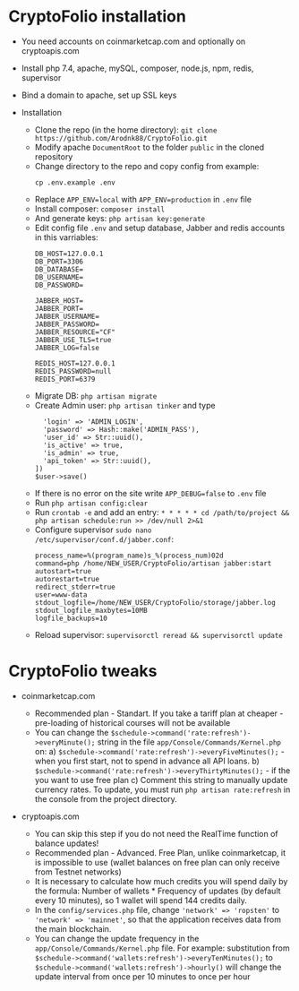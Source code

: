 # CryptoFolio installation

* You need accounts on coinmarketcap.com and optionally on cryptoapis.com

* Install php 7.4, apache, mySQL, composer, node.js, npm, redis, supervisor
* Bind a domain to apache, set up SSL keys
* Installation
  * Clone the repo (in the home directory): `git clone https://github.com/Arodnk88/CryptoFolio.git`
  * Modify apache `DocumentRoot` to the folder `public` in the cloned repository
  * Change directory to the repo and copy config from example:
    ```cd /path/to/project
    cp .env.example .env
    ```
  * Replace `APP_ENV=local` with `APP_ENV=production` in `.env` file
  * Install composer: `composer install`
  * And generate keys: `php artisan key:generate`
  * Edit config file `.env` and setup database, Jabber and redis accounts in this varriables:
    ```DB_CONNECTION=mysql
    DB_HOST=127.0.0.1
    DB_PORT=3306
    DB_DATABASE=
    DB_USERNAME=
    DB_PASSWORD=

    JABBER_HOST=
    JABBER_PORT=
    JABBER_USERNAME=
    JABBER_PASSWORD=
    JABBER_RESOURCE="CF"
    JABBER_USE_TLS=true
    JABBER_LOG=false

    REDIS_HOST=127.0.0.1
    REDIS_PASSWORD=null
    REDIS_PORT=6379  
    ```
  * Migrate DB: `php artisan migrate`
  * Create Admin user: `php artisan tinker` and type
    ```$user = new User([
      'login' => 'ADMIN_LOGIN',
      'password' => Hash::make('ADMIN_PASS'),
      'user_id' => Str::uuid(),
      'is_active' => true,
      'is_admin' => true,
      'api_token' => Str::uuid(),
    ])
    $user->save()
    ```
  * If there is no error on the site write `APP_DEBUG=false` to `.env` file
  * Run `php artisan config:clear`
  * Run `crontab -e` and add an entry: `* * * * * cd /path/to/project && php artisan schedule:run >> /dev/null 2>&1`
  * Configure supervisor `sudo nano /etc/supervisor/conf.d/jabber.conf`:
    ```[program:jabber]
    process_name=%(program_name)s_%(process_num)02d
    command=php /home/NEW_USER/CryptoFolio/artisan jabber:start
    autostart=true
    autorestart=true
    redirect_stderr=true
    user=www-data
    stdout_logfile=/home/NEW_USER/CryptoFolio/storage/jabber.log
    stdout_logfile_maxbytes=10MB
    logfile_backups=10
    ```
  * Reload supervisor: `supervisorctl reread && supervisorctl update`



# CryptoFolio tweaks

* coinmarketcap.com
  * Recommended plan - Standart. If you take a tariff plan at cheaper - pre-loading of historical courses will not be available
  * You can change the `$schedule->command('rate:refresh')->everyMinute();` string in the file `app/Console/Commands/Kernel.php` on:
    a) `$schedule->command('rate:refresh')->everyFiveMinutes();` - when you first start, not to spend in advance all API loans.
    b) `$schedule->command('rate:refresh')->everyThirtyMinutes();` - if the you want to use free plan
    c) Comment this string to manually update currency rates. To update, you must run `php artisan rate:refresh` in the console from the project directory. 

* cryptoapis.com
  * You can skip this step if you do not need the RealTime function of balance updates!
  * Recommended plan - Advanced. Free Plan, unlike coinmarketcap, it is impossible to use (wallet balances on free plan can only receive from Testnet networks)
  * It is necessary to calculate how much credits you will spend daily by the formula: Number of wallets * Frequency of updates (by default every 10 minutes), so 1 wallet will spend 144 credits daily.
  * In the `config/services.php` file, change `'network' => 'ropsten'` to `'network' => 'mainnet'`, so that the application receives data from the main blockchain.
  * You can change the update frequency in the `app/Console/Commands/Kernel.php` file. For example: substitution from `$schedule->command('wallets:refresh')->everyTenMinutes();` to `$schedule->command('wallets:refresh')->hourly()` will change the update interval from once per 10 minutes to once per hour
